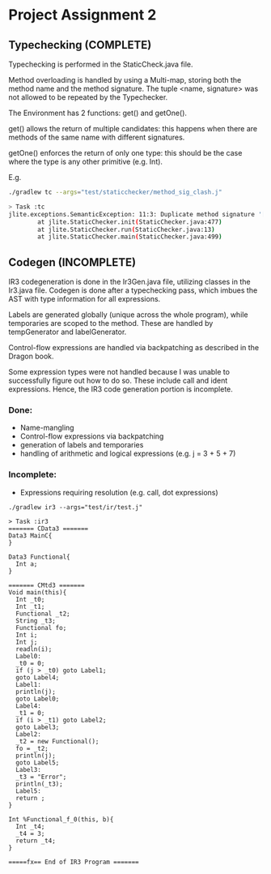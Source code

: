 # Project Assignment 2

## Typechecking (COMPLETE)

Typechecking is performed in the StaticCheck.java file.

Method overloading is handled by using a Multi-map, storing both the method name and the method signature.
The tuple <name, signature> was not allowed to be repeated by the Typechecker.

The Environment has 2 functions: get() and getOne().

get() allows the return of multiple candidates: this happens when there are methods of the same name with different signatures.

getOne() enforces the return of only one type: this should be the case where the type is any other primitive (e.g. Int).

E.g.
```bash
./gradlew tc --args="test/staticchecker/method_sig_clash.j"

> Task :tc
jlite.exceptions.SemanticException: 11:3: Duplicate method signature '[Int]->Void' for method 'm1' of class 'Dummy'
        at jlite.StaticChecker.init(StaticChecker.java:477)
        at jlite.StaticChecker.run(StaticChecker.java:13)
        at jlite.StaticChecker.main(StaticChecker.java:499)
```

## Codegen (INCOMPLETE)

IR3 codegeneration is done in the Ir3Gen.java file, utilizing classes in the Ir3.java file. Codegen is done after a typechecking pass,
which imbues the AST with type information for all expressions.

Labels are generated globally (unique across the whole program), while temporaries are scoped to the method. These are handled by
tempGenerator and labelGenerator.

Control-flow expressions are handled via backpatching as described in the Dragon book.

Some expression types were not handled because I was unable to successfully figure out how to do so. These include call and ident expressions. Hence,
the IR3 code generation portion is incomplete.

### Done:
- Name-mangling
- Control-flow expressions via backpatching
- generation of labels and temporaries
- handling of arithmetic and logical expressions (e.g. j = 3 + 5 + 7)

### Incomplete:
- Expressions requiring resolution (e.g. call, dot expressions)

```text
./gradlew ir3 --args="test/ir/test.j" 

> Task :ir3
======= CData3 =======
Data3 MainC{
}

Data3 Functional{
  Int a;
}

======= CMtd3 =======
Void main(this){
  Int _t0;
  Int _t1;
  Functional _t2;
  String _t3;
  Functional fo;
  Int i;
  Int j;
  readln(i);
  Label0:
  _t0 = 0;
  if (j > _t0) goto Label1;
  goto Label4;
  Label1:
  println(j);
  goto Label0;
  Label4:
  _t1 = 0;
  if (i > _t1) goto Label2;
  goto Label3;
  Label2:
  _t2 = new Functional();
  fo = _t2;
  println(j);
  goto Label5;
  Label3:
  _t3 = "Error";
  println(_t3);
  Label5:
  return ;
}

Int %Functional_f_0(this, b){
  Int _t4;
  _t4 = 3;
  return _t4;
}

=====fx== End of IR3 Program =======

```